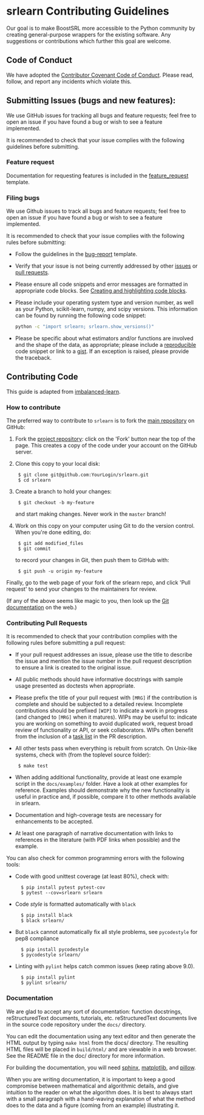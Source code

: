 # srlearn Contributing Guidelines

Our goal is to make BoostSRL more accessible to the Python community by creating general-purpose wrappers
for the existing software. Any suggestions or contributions which further this goal are welcome.

## Code of Conduct

We have adopted the [Contributor Covenant Code of Conduct](CODE_OF_CONDUCT.md). Please read, follow,
and report any incidents which violate this.

## Submitting Issues (bugs and new features):

We use GitHub issues for tracking all bugs and feature requests; feel free to
open an issue if you have found a bug or wish to see a feature implemented.

It is recommended to check that your issue complies with the following guidelines
before submitting.

### Feature request

Documentation for requesting features is included in the [feature_request](ISSUE_TEMPLATE/feature_request.md) template.

### Filing bugs

We use Github issues to track all bugs and feature requests; feel free to
open an issue if you have found a bug or wish to see a feature implemented.

It is recommended to check that your issue complies with the
following rules before submitting:

-  Follow the guidelines in the [bug-report](ISSUE_TEMPLATE/bug-report.md) template.

-  Verify that your issue is not being currently addressed by other
   [issues](https://github.com/scikit-learn-contrib/imbalanced-learn/issues)
   or [pull requests](https://github.com/scikit-learn-contrib/imbalanced-learn/pulls).

-  Please ensure all code snippets and error messages are formatted in
   appropriate code blocks.
   See [Creating and highlighting code blocks](https://help.github.com/articles/creating-and-highlighting-code-blocks).

-  Please include your operating system type and version number, as well
   as your Python, scikit-learn, numpy, and scipy versions. This information
   can be found by running the following code snippet:

   ```bash
   python -c "import srlearn; srlearn.show_versions()"
   ```

-  Please be specific about what estimators and/or functions are involved
   and the shape of the data, as appropriate; please include a
   [reproducible](https://stackoverflow.com/help/mcve) code snippet
   or link to a [gist](https://gist.github.com). If an exception is raised,
   please provide the traceback.

## Contributing Code

This guide is adapted from [imbalanced-learn](https://github.com/scikit-learn/scikit-learn/blob/master/CONTRIBUTING.md).

### How to contribute

The preferred way to contribute to `srlearn` is to fork the
[main repository](https://github.com/hayesall/srlearn) on
GitHub:

1. Fork the [project repository](https://github.com/hayesall/srlearn):
   click on the 'Fork' button near the top of the page. This creates
   a copy of the code under your account on the GitHub server.

2. Clone this copy to your local disk:

        $ git clone git@github.com:YourLogin/srlearn.git
        $ cd srlearn

3. Create a branch to hold your changes:

        $ git checkout -b my-feature

   and start making changes. Never work in the `master` branch!

4. Work on this copy on your computer using Git to do the version
   control. When you're done editing, do:

        $ git add modified_files
        $ git commit

   to record your changes in Git, then push them to GitHub with:

        $ git push -u origin my-feature

Finally, go to the web page of your fork of the srlearn repo,
and click 'Pull request' to send your changes to the maintainers for
review.

(If any of the above seems like magic to you, then look up the
[Git documentation](https://git-scm.com/documentation) on the web.)

### Contributing Pull Requests

It is recommended to check that your contribution complies with the
following rules before submitting a pull request:

-  If your pull request addresses an issue, please use the title to describe
   the issue and mention the issue number in the pull request description to
   ensure a link is created to the original issue.

-  All public methods should have informative docstrings with sample
   usage presented as doctests when appropriate.

-  Please prefix the title of your pull request with `[MRG]` if the
   contribution is complete and should be subjected to a detailed review.
   Incomplete contributions should be prefixed `[WIP]` to indicate a work
   in progress (and changed to `[MRG]` when it matures). WIPs may be useful
   to: indicate you are working on something to avoid duplicated work,
   request broad review of functionality or API, or seek collaborators.
   WIPs often benefit from the inclusion of a
   [task list](https://github.com/blog/1375-task-lists-in-gfm-issues-pulls-comments)
   in the PR description.

-  All other tests pass when everything is rebuilt from scratch. On
   Unix-like systems, check with (from the toplevel source folder):

        $ make test

-  When adding additional functionality, provide at least one
   example script in the `docs/examples/` folder. Have a look at other
   examples for reference. Examples should demonstrate why the new
   functionality is useful in practice and, if possible, compare it
   to other methods available in srlearn.

-  Documentation and high-coverage tests are necessary for enhancements
   to be accepted.

-  At least one paragraph of narrative documentation with links to
   references in the literature (with PDF links when possible) and
   the example.

You can also check for common programming errors with the following
tools:

- Code with good unittest coverage (at least 80%), check with:

        $ pip install pytest pytest-cov
        $ pytest --cov=srlearn srlearn

- Code *style* is formatted automatically with `black`

        $ pip install black
        $ black srlearn/

- But `black` cannot automatically fix all style problems, see `pycodestyle`
  for pep8 compliance

        $ pip install pycodestyle
        $ pycodestyle srlearn/

- Linting with `pylint` helps catch common issues (keep rating above 9.0).

        $ pip install pylint
        $ pylint srlearn/

### Documentation

We are glad to accept any sort of documentation: function docstrings,
reStructuredText documents, tutorials, etc. reStructuredText documents
live in the source code repository under the `docs/` directory.

You can edit the documentation using any text editor and then generate
the HTML output by typing `make html` from the docs/ directory.
The resulting HTML files will be placed in `build/html/` and are viewable
in a web browser. See the README file in the doc/ directory for more information.

For building the documentation, you will need
[sphinx](http://sphinx-doc.org),
[matplotlib](https://matplotlib.org), and
[pillow](https://pillow.readthedocs.io).

When you are writing documentation, it is important to keep a good
compromise between mathematical and algorithmic details, and give
intuition to the reader on what the algorithm does. It is best to always
start with a small paragraph with a hand-waving explanation of what the
method does to the data and a figure (coming from an example)
illustrating it.
